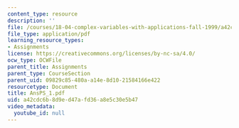 ```yaml
---
content_type: resource
description: ''
file: /courses/18-04-complex-variables-with-applications-fall-1999/a42cdc6b8d9ed47afd36a8e5c30e5b47_AnsPS_1.pdf
file_type: application/pdf
learning_resource_types:
- Assignments
license: https://creativecommons.org/licenses/by-nc-sa/4.0/
ocw_type: OCWFile
parent_title: Assignments
parent_type: CourseSection
parent_uid: 09829c85-480a-a14e-8d10-21584166e422
resourcetype: Document
title: AnsPS_1.pdf
uid: a42cdc6b-8d9e-d47a-fd36-a8e5c30e5b47
video_metadata:
  youtube_id: null
---
```

